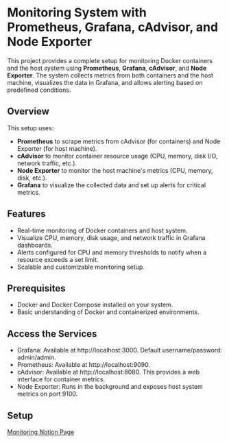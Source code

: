 # Monitoring System with Prometheus, Grafana, cAdvisor, and Node Exporter

This project provides a complete setup for monitoring Docker containers and the host system using **Prometheus**, **Grafana**, **cAdvisor**, and **Node Exporter**. The system collects metrics from both containers and the host machine, visualizes the data in Grafana, and allows alerting based on predefined conditions.

## Overview

This setup uses:
- **Prometheus** to scrape metrics from cAdvisor (for containers) and Node Exporter (for host machine).
- **cAdvisor** to monitor container resource usage (CPU, memory, disk I/O, network traffic, etc.).
- **Node Exporter** to monitor the host machine's metrics (CPU, memory, disk, etc.).
- **Grafana** to visualize the collected data and set up alerts for critical metrics.

## Features
- Real-time monitoring of Docker containers and host system.
- Visualize CPU, memory, disk usage, and network traffic in Grafana dashboards.
- Alerts configured for CPU and memory thresholds to notify when a resource exceeds a set limit.
- Scalable and customizable monitoring setup.

## Prerequisites
- Docker and Docker Compose installed on your system.
- Basic understanding of Docker and containerized environments.

## Access the Services

- Grafana: Available at http://localhost:3000. Default username/password: admin/admin.
- Prometheus: Available at http://localhost:9090.
- cAdvisor: Available at http://localhost:8080. This provides a web interface for container metrics.
- Node Exporter: Runs in the background and exposes host system metrics on port 9100.

## Setup
[Monitoring Notion Page](https://gelatinous-inch-9e4.notion.site/Prometheus-Grafana-1d7adb59f33e4f60a7c66ea11b25e7ce)
